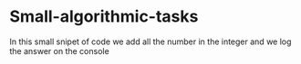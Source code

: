 # Small-algorithmic-tasks
In this small snipet of code we add all the number in the integer and we log the answer on the console
